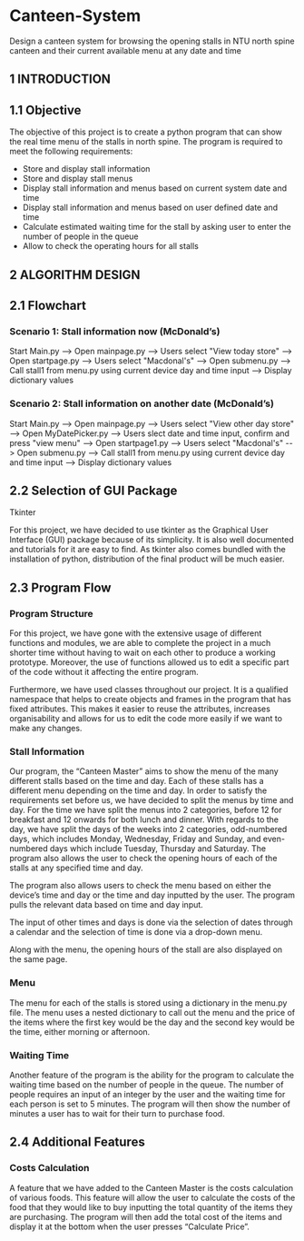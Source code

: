 # Canteen-System
Design a canteen system for browsing the opening stalls in NTU north spine canteen and their current available menu at any date and time
## 1        INTRODUCTION

## 1.1     Objective  

The objective of this project is to create a python program that can show the real time menu of the stalls in north spine. The program is required to meet the following requirements:

- Store and display stall information
- Store and display stall menus
- Display stall information and menus based on current system date and time
- Display stall information and menus based on user defined date and time
- Calculate estimated waiting time for the stall by asking user to enter the number of people in the queue
- Allow to check the operating hours for all stalls

## 2        ALGORITHM DESIGN

## 2.1     Flowchart

### Scenario 1: Stall information now (McDonald’s)

Start Main.py --> Open mainpage.py --> Users select "View today store" --> Open startpage.py --> Users select "Macdonal's" --> Open submenu.py --> Call stall1 from menu.py using current device day and time input --> Display dictionary values 

### Scenario 2: Stall information on another date (McDonald’s)

Start Main.py --> Open mainpage.py --> Users select "View other day store" --> Open MyDatePicker.py --> Users slect date and time input, confirm and press "view menu" --> Open startpage1.py --> Users select "Macdonal's" --> Open submenu.py --> Call stall1 from menu.py using current device day and time input --> Display dictionary values 

## 2.2     Selection of GUI Package

Tkinter

For this project, we have decided to use tkinter as the Graphical User Interface (GUI) package because of its simplicity. It is also well documented and tutorials for it are easy to find. As tkinter also comes bundled with the installation of python, distribution of the final product will be much easier.

## 2.3     Program Flow

### Program Structure

For this project, we have gone with the extensive usage of different functions and modules, we are able to complete the project in a much shorter time without having to wait on each other to produce a working prototype. Moreover, the use of functions allowed us to edit a specific part of the code without it affecting the entire program.

Furthermore, we have used classes throughout our project. It is a qualified namespace that helps to create objects and frames in the program that has fixed attributes. This makes it easier to reuse the attributes, increases organisability and allows for us to edit the code more easily if we want to make any changes.


### Stall Information

Our program, the “Canteen Master” aims to show the menu of the many different stalls based on the time and day. Each of these stalls has a different menu depending on the time and day. In order to satisfy the requirements set before us, we have decided to split the menus by time and day. For the time we have split the menus into 2 categories, before 12 for breakfast and 12 onwards for both lunch and dinner. With regards to the day, we have split the days of the weeks into 2 categories, odd-numbered days, which includes Monday, Wednesday, Friday and Sunday, and even-numbered days which include Tuesday, Thursday and Saturday. The program also allows the user to check the opening hours of each of the stalls at any specified time and day.

The program also allows users to check the menu based on either the device’s time and day or the time and day inputted by the user. The program pulls the relevant data based on time and day input.

The input of other times and days is done via the selection of dates through a calendar and the selection of time is done via a drop-down menu.



Along with the menu, the opening hours of the stall are also displayed on the same page.



### Menu

The menu for each of the stalls is stored using a dictionary in the menu.py file. The menu uses a nested dictionary to call out the menu and the price of the items where the first key would be the day and the second key would be the time, either morning or afternoon.

### Waiting Time

Another feature of the program is the ability for the program to calculate the waiting time based on the number of people in the queue. The number of people requires an input of an integer by the user and the waiting time for each person is set to 5 minutes. The program will then show the number of minutes a user has to wait for their turn to purchase food.


## 2.4     Additional Features

### Costs Calculation

A feature that we have added to the Canteen Master is the costs calculation of various foods. This feature will allow the user to calculate the costs of the food that they would like to buy inputting the total quantity of the items they are purchasing. The program will then add the total cost of the items and display it at the bottom when the user presses “Calculate Price”.





